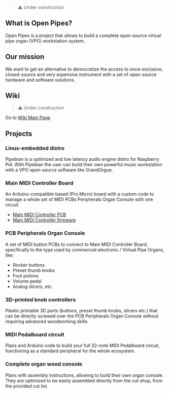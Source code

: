> :warning: Under construction

## What is Open Pipes?

Open Pipes is a project that allows to build a complete open-source virtual pipe organ (VPO) workstation system.

## Our mission

We want to get an alternative to democratize the access to once-exclusive, closed-source and very expensive instrument with a set of open-source hardware and software solutions.

## Wiki

> :warning: Under construction

Go to [Wiki Main Page](https://github.com/Openpipes-org/.github/wiki/Openpipes-wiki)

## Projects

### Linux-embedded distro

Pipebian is a optimized and low latency audio engine distro for Raspberry Pi4. With Pipebian the user can build their own powerful music workstation with a VPO open-source software like GrandOrgue.

### Main MIDI Controller Board

An Arduino-compatible based (Pro Micro) board with a custom code to manage a whole set of MIDI PCBs Peripherals Organ Console with one circuit.
* [Main MIDI Controller PCB](https://github.com/Openpipes-org/Main_MIDI_Controller_PCB)
* [Main MIDI Controller firmware](https://github.com/Openpipes-org/Main_MIDI_Controller_firmware)
  
### PCB Peripherals Organ Console

A set of MIDI button PCBs to connect to Main MIDI Controller Board, specifically to the type used by commercial electronic / Virtual Pipe Organs, like:
* Rocker buttons
* Preset thumb knobs
* Foot pistons
* Volume pedal
* Analog slicers, etc. 

### 3D-printed knob controllers

Plastic printable 3D parts (buttons, preset thumb knobs, slicers etc.) that can be directly screwed over the PCB Peripherals Organ Console without requiring advanced woodworking skills.

### MIDI Pedalboard circuit

Plans and Arduino code to build your full 32-note MIDI Pedalboard circuit, functioning as a standard peripheral for the whole ecosystem.

### Complete organ wood console

Plans with assembly instructions, allowing to build their own organ console. They are optimized to be easily assembled directly from the cut shop, from the provided cut list.
